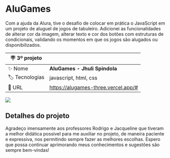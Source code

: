 # AluGames

Com a ajuda da Alura, tive o desafio de colocar em prática o JavaScript em um projeto de aluguel de jogos de tabuleiro. Adicionei as funcionalidades de alterar cor da imagem, alterar texto e cor dos botões com estruturas de condicionais, validando os momentos em que os jogos são alugados ou disponibilizados.

| :placard: 3º projeto |     |
| -------------  | --- |
| :sparkles: Nome        | **AluGames - Jhuli Spindola**
| :label: Tecnologias | javascript, html, css
| :rocket: URL         | https://alugames-three.vercel.app/#

<!-- Inserir imagem com a #vitrinedev ao final do link -->
![](]https://thumbs2.imgbox.com/f8/f0/LAOM7xxS_t.png?#vitrinedev)

## Detalhes do projeto

Agradeço imensamente aos professores Rodrigo e Jacqueline que tiveram a melhor didática possível para me auxiliar no projeto, de maneira paciente e expressiva, nos permitindo sempre fazer as melhores escolhas. Espero que possa continuar aprimorando meus conhecimentos e sugestões são sempre bem-vindas!
